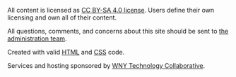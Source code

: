 All content is licensed as [CC BY-SA 4.0 license](https://creativecommons.org/licenses/by-sa/4.0/).  Users define their own licensing and own all of their content.

All questions, comments, and concerns about this site should be sent to [the administration team](/contact).

Created with valid [HTML](https://validator.w3.org/check?uri=referer) and [CSS](https://jigsaw.w3.org/css-validator/check/referer) code.

Services and hosting sponsored by [WNY Technology Collaborative](https://wnytechcollab.com).